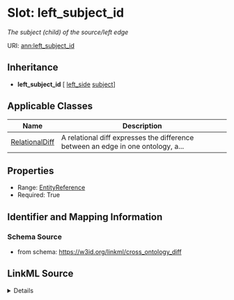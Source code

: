 # Slot: left_subject_id
_The subject (child) of the source/left edge_


URI: [ann:left_subject_id](https://w3id.org/linkml/text_annotator/left_subject_id)




## Inheritance

* **left_subject_id** [ [left_side](left_side.md) [subject](subject.md)]





## Applicable Classes

| Name | Description |
| --- | --- |
[RelationalDiff](RelationalDiff.md) | A relational diff expresses the difference between an edge in one ontology, a...






## Properties

* Range: [EntityReference](EntityReference.md)
* Required: True








## Identifier and Mapping Information







### Schema Source


* from schema: https://w3id.org/linkml/cross_ontology_diff




## LinkML Source

<details>
```yaml
name: left_subject_id
description: The subject (child) of the source/left edge
from_schema: https://w3id.org/linkml/cross_ontology_diff
rank: 1000
mixins:
- left_side
- subject
alias: left_subject_id
owner: RelationalDiff
domain_of:
- RelationalDiff
range: EntityReference
required: true

```
</details>